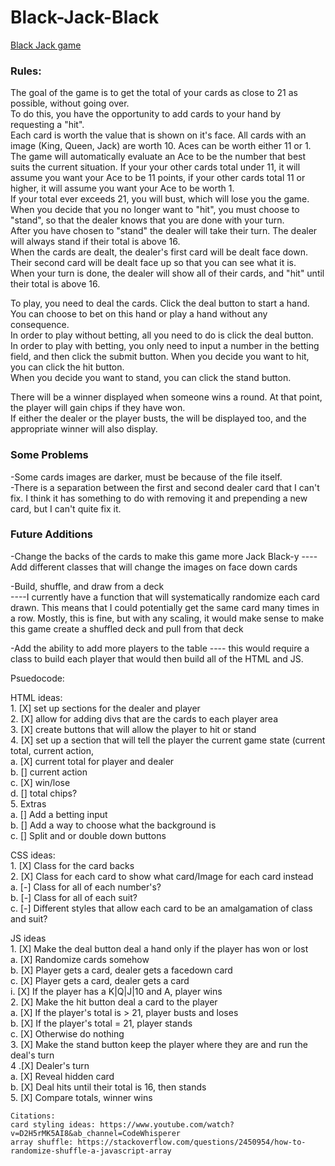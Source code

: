 # Black-Jack-Black
[Black Jack game](https://kmdunn5.github.io/Black-Jack-Black/)  


### Rules:  

The goal of the game is to get the total of your cards as close to 21 as possible, without going over.  
To do this, you have the opportunity to add cards to your hand by requesting a "hit".  
Each card is worth the value that is shown on it's face. All cards with an image (King, Queen, Jack) are worth 10. Aces can be worth either 11 or 1.  
    The game will automatically evaluate an Ace to be the number that best suits the current situation. If your your other cards total under 11, it will assume you want your Ace to be 11 points, if your other cards total 11 or higher, it will assume you want your Ace to be worth 1.  
If your total ever exceeds 21, you will bust, which will lose you the game.  
When you decide that you no longer want to "hit", you must choose to "stand", so that the dealer knows that you are done with your turn.  
After you have chosen to "stand" the dealer will take their turn. The dealer will always stand if their total is above 16.  
When the cards are dealt, the dealer's first card will be dealt face down. Their second card will be dealt face up so that you can see what it is.  
When your turn is done, the dealer will show all of their cards, and "hit" until their total is above 16.  

To play, you need to deal the cards. Click the deal button to start a hand. You can choose to bet on this hand or play a hand without any consequence.  
    In order to play without betting, all you need to do is click the deal button.  
    In order to play with betting, you only need to input a number in the betting field, and then click the submit button. 
When you decide you want to hit, you can click the hit button.  
When you decide you want to stand, you can click the stand button.  

There will be a winner displayed when someone wins a round. At that point, the player will gain chips if they have won.  
If either the dealer or the player busts, the will be displayed too, and the appropriate winner will also display.  


### Some Problems

-Some cards images are darker, must be because of the file itself.  
-There is a separation between the first and second dealer card that I can't fix. I think it has something to do with removing it and prepending a new card, but I can't quite fix it.  

### Future Additions

-Change the backs of the cards to make this game more Jack Black-y
----Add different classes that will change the images on face down cards

-Build, shuffle, and draw from a deck  
----I currently have a function that will systematically randomize each card drawn. This means that I could potentially get the same card many times in a row. Mostly, this is fine, but with any scaling, it would make sense to make this game create a shuffled deck and pull from that deck

-Add the ability to add more players to the table
---- this would require a class to build each player that would then build all of the HTML and JS.




Psuedocode:  

HTML ideas:  
    1. [X] set up sections for the dealer and player  
    2. [X] allow for adding divs that are the cards to each player area  
    3. [X] create buttons that will allow the player to hit or stand  
    4. [X] set up a section that will tell the player the current game state (current total, current action,  
        a. [X] current total for player and dealer  
        b. [] current action  
        c. [X] win/lose  
        d. [] total chips?    
    5. Extras  
        a. [] Add a betting input  
        b. [] Add a way to choose what the background is  
        c. [] Split and or double down buttons  

CSS ideas:  
    1. [X] Class for the card backs  
    2. [X] Class for each card to show what card/Image for each card instead  
        a. [-] Class for all of each number's?  
        b. [-] Class for all of each suit?  
        c. [-] Different styles that allow each card to be an amalgamation of class and suit?  

JS ideas  
    1. [X] Make the deal button deal a hand only if the player has won or lost  
        a. [X] Randomize cards somehow  
        b. [X] Player gets a card, dealer gets a facedown card  
        c. [X] Player gets a card, dealer gets a card  
            i. [X] If the player has a K|Q|J|10 and A, player wins  
    2. [X] Make the hit button deal a card to the player  
        a. [X] If the player's total is > 21, player busts and loses  
        b. [X] If the player's total = 21, player stands  
        c. [X] Otherwise do nothing  
    3. [X] Make the stand button keep the player where they are and run the deal's turn  
    4 .[X] Dealer's turn  
        a. [X] Reveal hidden card  
        b. [X] Deal hits until their total is 16, then stands  
    5. [X] Compare totals, winner wins  


    Citations:
    card styling ideas: https://www.youtube.com/watch?v=D2H5rMK5AI8&ab_channel=CodeWhisperer  
    array shuffle: https://stackoverflow.com/questions/2450954/how-to-randomize-shuffle-a-javascript-array  